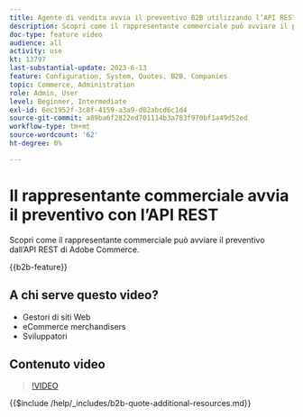 ```yaml
---
title: Agente di vendita avvia il preventivo B2B utilizzando l’API REST
description: Scopri come il rappresentante commerciale può avviare il preventivo dall’API REST di Adobe Commerce.
doc-type: feature video
audience: all
activity: use
kt: 13797
last-substantial-update: 2023-6-13
feature: Configuration, System, Quotes, B2B, Companies
topic: Commerce, Administration
role: Admin, User
level: Beginner, Intermediate
exl-id: 6ec1952f-3c8f-4159-a3a9-d02abcd6c1d4
source-git-commit: a89ba6f2822ed701114b3a783f970bf1a49d52ed
workflow-type: tm+mt
source-wordcount: '62'
ht-degree: 0%

---
```


# Il rappresentante commerciale avvia il preventivo con l’API REST

Scopri come il rappresentante commerciale può avviare il preventivo dall’API REST di Adobe Commerce.

{{b2b-feature}}

## A chi serve questo video?

- Gestori di siti Web
- eCommerce merchandisers
- Sviluppatori

## Contenuto video

>[!VIDEO](https://video.tv.adobe.com/v/3420414?learn=on)

{{$include /help/_includes/b2b-quote-additional-resources.md}}
